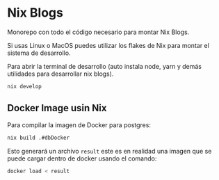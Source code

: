 # Nix Blogs
Monorepo con todo el código necesario para montar Nix Blogs.

Si usas Linux o MacOS puedes utilizar los flakes de Nix para montar el sistema de desarrollo.

Para abrir la terminal de desarrollo (auto instala node, yarn y demás utilidades para desarrollar nix blogs).
```bash
nix develop
```

## Docker Image usin Nix
Para compilar la imagen de Docker para postgres:
```bash
nix build .#dbDocker
```
Esto generará un archivo `result` este es en realidad una imagen que se puede cargar dentro de docker usando el comando:
```bash
docker load < result
```
